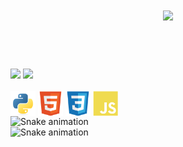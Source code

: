 <h1 align="center">
    <img src="https://readme-typing-svg.herokuapp.com/?font=Righteous&size=35&center=true&vCenter=true&width=500&height=70&duration=4000&color=F773E7FD&lines=Olá!+👋🏽;+Eu+sou+a+Ellóra!;"/>
</h1>
<br/><br/><br/>
<div>
  <img height="150em" src="https://github-readme-stats.vercel.app/api?username=olie-dc&show_icons=true&theme=dracula&include_all_commits=true&count_private=true"/>
  <img height="120em" src="https://github-readme-stats.vercel.app/api/top-langs/?username=olie-dc&layout=compact&langs_count=7&theme=dracula"/>
</div>


<div style="display: inline_block"><br>
  <img align="center" alt="ello-Python" heigth="30" width="40" src="https://raw.githubusercontent.com/devicons/devicon/master/icons/python/python-original.svg">
  <img align="center" alt="ello-HTML" heigth="30" width="40" src="https://raw.githubusercontent.com/devicons/devicon/master/icons/html5/html5-original.svg">
  <img align="center" alt="ello-CSS" heigth="30" width="40" src="https://raw.githubusercontent.com/devicons/devicon/master/icons/css3/css3-original.svg">
  <img align="center" alt="java-script" heigth="30" width="40" src="https://raw.githubusercontent.com/devicons/devicon/master/icons/javascript/javascript-plain.svg">
</div>

<div>
  <img src="https://github.com/olie-dc/olie-dc/blob/output/github-contribution-grid-snake.svg" alt="Snake animation">
</div>

<img id="snake" src="https://github.com/olie-dc/olie-dc/blob/output/github-contribution-grid-snake.svg" alt="Snake animation" onclick="showMessage(Hello!!)">

